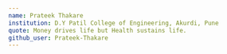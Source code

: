 ```yaml
---
name: Prateek Thakare
institution: D.Y Patil College of Engineering, Akurdi, Pune
quote: Money drives life but Health sustains life. 
github_user: Prateek-Thakare
---
```

